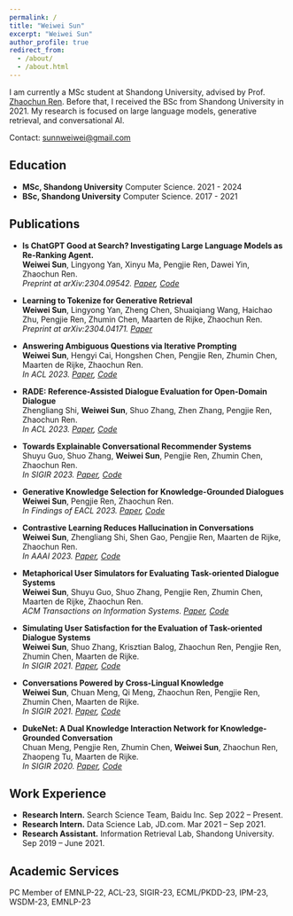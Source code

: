```yaml
---
permalink: /
title: "Weiwei Sun"
excerpt: "Weiwei Sun"
author_profile: true
redirect_from: 
  - /about/
  - /about.html
---
```


I am currently a MSc student at Shandong University, advised by Prof. [Zhaochun Ren](https://scholar.google.com/citations?user=fPcIPt0AAAAJ&hl=en). Before that, I received the BSc from Shandong University in 2021. My research is focused on large language models, generative retrieval, and conversational AI.

Contact: sunnweiwei@gmail.com

## Education

- **MSc, Shandong University** Computer Science. 2021 - 2024
- **BSc, Shandong University** Computer Science. 2017 - 2021


## Publications

- **Is ChatGPT Good at Search? Investigating Large Language Models as Re-Ranking Agent.**     
**Weiwei Sun**, Lingyong Yan, Xinyu Ma, Pengjie Ren, Dawei Yin, Zhaochun Ren.      
*Preprint at arXiv:2304.09542. [Paper](https://arxiv.org/abs/2304.09542), [Code](https://github.com/sunnweiwei/RankGPT)*

- **Learning to Tokenize for Generative Retrieval**    
**Weiwei Sun**, Lingyong Yan, Zheng Chen, Shuaiqiang Wang, Haichao Zhu, Pengjie Ren, Zhumin Chen, Maarten de Rijke, Zhaochun Ren.    
*Preprint at arXiv:2304.04171. [Paper](https://arxiv.org/abs/2304.04171)*

- **Answering Ambiguous Questions via Iterative Prompting**    
**Weiwei Sun**, Hengyi Cai, Hongshen Chen, Pengjie Ren, Zhumin Chen, Maarten de Rijke, Zhaochun Ren.    
*In ACL 2023. [Paper](https://arxiv.org/abs/2307.03897), [Code](https://github.com/sunnweiwei/AmbigPrompt)*

- **RADE: Reference-Assisted Dialogue Evaluation for Open-Domain Dialogue**    
Zhengliang Shi, **Weiwei Sun**, Shuo Zhang, Zhen Zhang, Pengjie Ren, Zhaochun Ren.    
*In ACL 2023. [Paper](https://aclanthology.org/2023.acl-long.719), [Code](https://github.com/shizhl/RADE)*

- **Towards Explainable Conversational Recommender Systems**    
Shuyu Guo, Shuo Zhang, **Weiwei Sun**, Pengjie Ren, Zhumin Chen, Zhaochun Ren.    
*In SIGIR 2023. [Paper](https://arxiv.org/abs/2305.18363), [Code](https://github.com/Superbooming/E-Redial)*

- **Generative Knowledge Selection for Knowledge-Grounded Dialogues**    
**Weiwei Sun**, Pengjie Ren, Zhaochun Ren.    
*In Findings of EACL 2023. [Paper](https://arxiv.org/abs/2304.04836), [Code](https://github.com/sunnweiwei/GenKS)*


- **Contrastive Learning Reduces Hallucination in Conversations**    
**Weiwei Sun**, Zhengliang Shi, Shen Gao, Pengjie Ren, Maarten de Rijke, Zhaochun Ren.     
*In AAAI 2023. [Paper](https://arxiv.org/abs/2212.10400), [Code](https://github.com/sunnweiwei/MixCL)*

- **Metaphorical User Simulators for Evaluating Task-oriented Dialogue Systems**    
**Weiwei Sun**, Shuyu Guo, Shuo Zhang, Pengjie Ren, Zhumin Chen, Maarten de Rijke, Zhaochun Ren.    
*ACM Transactions on Information Systems. [Paper](https://arxiv.org/abs/2204.00763), [Code](https://github.com/sunnweiwei/MetaSim)*

- **Simulating User Satisfaction for the Evaluation of Task-oriented Dialogue Systems**    
**Weiwei Sun**, Shuo Zhang, Krisztian Balog, Zhaochun Ren, Pengjie Ren, Zhumin Chen, Maarten de Rijke.    
*In SIGIR 2021. [Paper](https://arxiv.org/abs/2105.03748), [Code](https://github.com/sunnweiwei/user-satisfaction-simulation)*

- **Conversations Powered by Cross-Lingual Knowledge**    
**Weiwei Sun**, Chuan Meng, Qi Meng, Zhaochun Ren, Pengjie Ren, Zhumin Chen, Maarten de Rijke.    
*In SIGIR 2021. [Paper](https://irlab.science.uva.nl/wp-content/papercite-data/pdf/sun-2021-conversations.pdf), [Code](https://github.com/sunnweiwei/ckgc)*

- **DukeNet: A Dual Knowledge Interaction Network for Knowledge-Grounded Conversation**    
Chuan Meng, Pengjie Ren, Zhumin Chen, **Weiwei Sun**, Zhaochun Ren, Zhaopeng Tu, Maarten de Rijke.    
*In SIGIR 2020. [Paper](https://ir.sdu.edu.cn/~zhaochunren/papers/meng-2020-dukenet.pdf), [Code](https://github.com/ChuanMeng/DukeNet)*

## Work Experience

- **Research Intern.** Search Science Team, Baidu Inc. Sep 2022 – Present.
- **Research Intern.** Data Science Lab, JD.com. Mar 2021 – Sep 2021.
- **Research Assistant.** Information Retrieval Lab, Shandong University. Sep 2019 – June 2021.


## Academic Services
PC Member of EMNLP-22, ACL-23, SIGIR-23, ECML/PKDD-23, IPM-23, WSDM-23, EMNLP-23

<script type="text/javascript" id="clstr_globe" src="//clustrmaps.com/globe.js?d=X1-ZZUo9BlZ-KAnml1NpOjjAa8XUqOYISlpziPgqUC8"></script>
